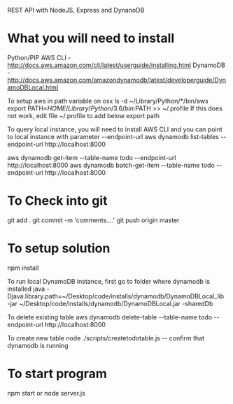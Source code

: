REST API with NodeJS, Express and DynanoDB 

What you will need to install
======================
Python/PIP
AWS CLI - http://docs.aws.amazon.com/cli/latest/userguide/installing.html
DynamoDB - http://docs.aws.amazon.com/amazondynamodb/latest/developerguide/DynamoDBLocal.html


To setup aws in path variable on osx
ls -d ~/Library/Python/*/bin/aws
export PATH=$HOME/Library/Python/3.6/bin:$PATH >> ~/.profile
If this does not work, edit file ~/.profile to add below export path

To query local instance, you will need to install AWS CLI and you can point to local instance with parameter --endpoint-url
aws dynamodb list-tables --endpoint-url http://localhost:8000

aws dynamodb get-item --table-name todo --endpoint-url http://localhost:8000
aws dynamodb batch-get-item --table-name todo --endpoint-url http://localhost:8000

To Check into git
======================

git add .
git commit -m 'comments....'
git push origin master



To setup solution
=========================

npm install

To run local DynamoDB instance, first go to folder where dynamodb is installed
java -Djava.library.path=~/Desktop/code/installs/dynamodb/DynamoDBLocal_lib -jar ~/Desktop/code/installs/dynamodb/DynamoDBLocal.jar -sharedDb

To delete existing table
aws dynamodb delete-table --table-name todo --endpoint-url http://localhost:8000

To create new table
node ./scripts/createtodotable.js -- confirm that dynamodb is running


To start program
======================

npm start
or
node server.js